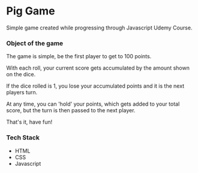 # Pig Game
Simple game created while progressing through Javascript Udemy Course.

### Object of the game
The game is simple, be the first player to get to 100 points.

With each roll, your current score gets accumulated by the amount shown on the dice.

If the dice rolled is 1, you lose your accumulated points and it is the next players turn.

At any time, you can 'hold' your points, which gets added to your total score, but the turn is then passed to the next player.

That's it, have fun!

### Tech Stack
* HTML
* CSS
* Javascript
